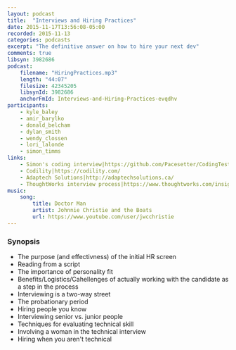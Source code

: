 ```yaml
---
layout: podcast
title:  "Interviews and Hiring Practices"
date: 2015-11-17T13:56:08-05:00
recorded: 2015-11-13
categories: podcasts
excerpt: "The definitive answer on how to hire your next dev"
comments: true
libsyn: 3982686
podcast:
    filename: "HiringPractices.mp3"
    length: "44:07"
    filesize: 42345205
    libsynId: 3982686
    anchorFmId: Interviews-and-Hiring-Practices-evqdhv
participants:
    - kyle_baley
    - amir_barylko
    - donald_belcham
    - dylan_smith
    - wendy_clossen
    - lori_lalonde
    - simon_timms
links:
    - Simon's coding interview|https://github.com/Pacesetter/CodingTest
    - Codility|https://codility.com/
    - Adaptech Solutions|http://adaptechsolutions.ca/
    - ThoughtWorks interview process|https://www.thoughtworks.com/insights/blog/most-difficult-it-interview-ive-ever-loved
music:
    song:
        title: Doctor Man
        artist: Johnnie Christie and the Boats
        url: https://www.youtube.com/user/jwcchristie
---
```


### Synopsis

* The purpose (and effectivness) of the initial HR screen
* Reading from a script
* The importance of personality fit
* Benefits/Logistics/Cahellenges of actually working with the candidate as a step in the process
* Interviewing is a two-way street
* The probationary period
* Hiring people you know
* Interviewing senior vs. junior people
* Techniques for evaluating technical skill
* Involving a woman in the technical interview
* Hiring when you aren't technical
